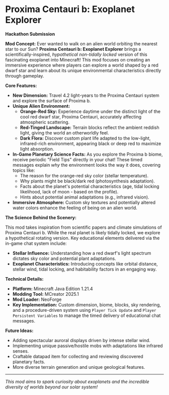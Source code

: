 # Proxima Centauri b: Exoplanet Explorer

**Hackathon Submission**

**Mod Concept:** Ever wanted to walk on an alien world orbiting the nearest star to our Sun? **Proxima Centauri b: Exoplanet Explorer** brings a scientifically-inspired, *hypothetical non-tidally locked* version of this fascinating exoplanet into Minecraft! This mod focuses on creating an immersive experience where players can explore a world shaped by a red dwarf star and learn about its unique environmental characteristics directly through gameplay.

**Core Features:**

*   **New Dimension:** Travel 4.2 light-years to the Proxima Centauri system and explore the surface of Proxima b.
*   **Unique Alien Environment:**
    *   **Orange-Red Sky:** Experience daytime under the distinct light of the cool red dwarf star, Proxima Centauri, accurately affecting atmospheric scattering.
    *   **Red-Tinged Landscape:** Terrain blocks reflect the ambient reddish light, giving the world an otherworldly feel.
    *   **Dark Flora:** Discover custom plant life adapted to the low-light, infrared-rich environment, appearing black or deep red to maximize light absorption.
*   **In-Game Planetary Science Facts:** As you explore the Proxima b biome, receive periodic "Field Tips" directly in your chat! These timed messages explain *why* the environment looks the way it does, covering topics like:
    *   The reason for the orange-red sky color (stellar temperature).
    *   Why plants might be black/dark red (photosynthesis adaptation).
    *   Facts about the planet's potential characteristics (age, tidal locking likelihood, lack of moon - based on the profile).
    *   Hints about potential animal adaptations (e.g., infrared vision).
*   **Immersive Atmosphere:** Custom sky textures and potentially altered water colors enhance the feeling of being on an alien world.

**The Science Behind the Scenery:**

This mod takes inspiration from scientific papers and climate simulations of Proxima Centauri b. While the real planet is likely tidally locked, we explore a hypothetical rotating version. Key educational elements delivered via the in-game chat system include:

*   **Stellar Influence:** Understanding how a red dwarf's light spectrum dictates sky color and potential plant adaptations.
*   **Exoplanet Characteristics:** Introducing concepts like orbital distance, stellar wind, tidal locking, and habitability factors in an engaging way.

**Technical Details:**

*   **Platform:** Minecraft Java Edition 1.21.4
*   **Modding Tool:** MCreator 2025.1
*   **Mod Loader:** NeoForge
*   **Key Implementation:** Custom dimension, biome, blocks, sky rendering, and a procedure-driven system using `Player Tick Update` and `Player Persistent Variables` to manage the timed delivery of educational chat messages.

**Future Ideas:**

*   Adding spectacular auroral displays driven by intense stellar wind.
*   Implementing unique passive/hostile mobs with adaptations like infrared senses.
*   Craftable datapad item for collecting and reviewing discovered planetary facts.
*   More diverse terrain generation and unique geological features.

---

*This mod aims to spark curiosity about exoplanets and the incredible diversity of worlds beyond our solar system!*
